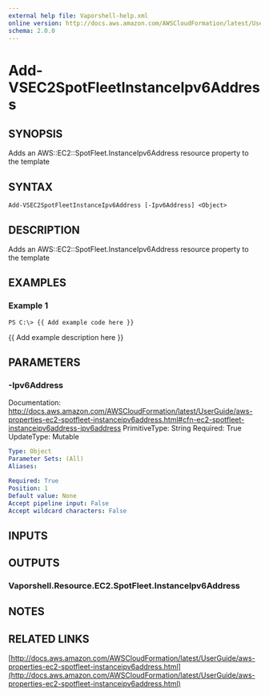 ```yaml
---
external help file: Vaporshell-help.xml
online version: http://docs.aws.amazon.com/AWSCloudFormation/latest/UserGuide/aws-properties-ec2-spotfleet-instanceipv6address.html
schema: 2.0.0
---
```


# Add-VSEC2SpotFleetInstanceIpv6Address

## SYNOPSIS
Adds an AWS::EC2::SpotFleet.InstanceIpv6Address resource property to the template

## SYNTAX

```
Add-VSEC2SpotFleetInstanceIpv6Address [-Ipv6Address] <Object>
```

## DESCRIPTION
Adds an AWS::EC2::SpotFleet.InstanceIpv6Address resource property to the template

## EXAMPLES

### Example 1
```
PS C:\> {{ Add example code here }}
```

{{ Add example description here }}

## PARAMETERS

### -Ipv6Address
Documentation: http://docs.aws.amazon.com/AWSCloudFormation/latest/UserGuide/aws-properties-ec2-spotfleet-instanceipv6address.html#cfn-ec2-spotfleet-instanceipv6address-ipv6address
PrimitiveType: String
Required: True
UpdateType: Mutable

```yaml
Type: Object
Parameter Sets: (All)
Aliases: 

Required: True
Position: 1
Default value: None
Accept pipeline input: False
Accept wildcard characters: False
```

## INPUTS

## OUTPUTS

### Vaporshell.Resource.EC2.SpotFleet.InstanceIpv6Address

## NOTES

## RELATED LINKS

[http://docs.aws.amazon.com/AWSCloudFormation/latest/UserGuide/aws-properties-ec2-spotfleet-instanceipv6address.html](http://docs.aws.amazon.com/AWSCloudFormation/latest/UserGuide/aws-properties-ec2-spotfleet-instanceipv6address.html)

